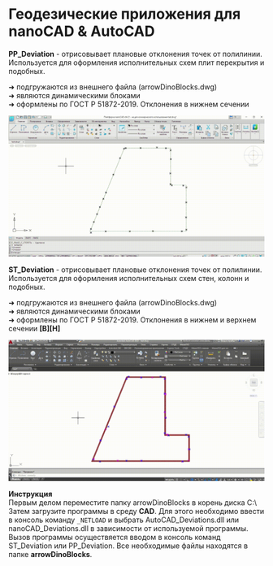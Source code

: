 # Геодезические приложения для **nanoCAD & AutoCAD**

**PP_Deviation** - отрисовывает плановые отклонения точек от полилинии. Используется для оформления исполнительных схем плит перекрытия и подобных.

➜ подгружаются из внешнего файла (arrowDinoBlocks.dwg)                
➜ являются динамическими блоками                                    
➜ оформлены по ГОСТ Р 51872-2019. Отклонения в нижнем сечении

![PP_Deviation_demo](https://github.com/melan335993/AutoCAD_GeodesyPlugins/blob/master/pp_demo.gif)

**ST_Deviation** - отрисовывает плановые отклонения точек от полилинии. Используется для оформления исполнительных схем стен, колонн и подобных.

➜ подгружаются из внешнего файла (arrowDinoBlocks.dwg)  
➜ являются динамическими блоками  
➜ оформлены по ГОСТ Р 51872-2019. Отклонения в нижнем и верхнем сечении **[В][Н]**

![ST_Deviation_demo](https://github.com/melan335993/AutoCAD_GeodesyPlugins/blob/master/st_demo.gif)

**Инструкция**  
Первым делом переместите папку arrowDinoBlocks в корень диска C:\ Затем загрузите программы в среду **CAD**. Для этого необходимо ввести в консоль команду `_NETLOAD` и выбрать AutoCAD_Deviations.dll или nanoCAD_Deviations.dll в зависимости от используемой программы.
Вызов программы осуществяется вводом в консоль команд ST_Deviation или PP_Deviation. Все необходимые файлы находятся в папке **arrowDinoBlocks**.
